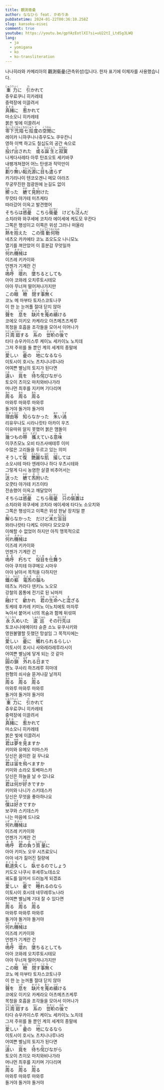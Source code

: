 ```yaml
---
title: 觀測衞曐
author: ななひら feat. かめりあ
pubDatetime: 2024-01-22T00:36:10.258Z
slug: kansoku-eisei
comment: true
youtube: https://youtu.be/gpYAzEotlXI?si=uU22tI_LtdSg3LWQ
lang:
  - ja
  - yomigana
  - ko
  - ko-transliteration
---
```


나나히라와 카메리아의 觀測衞曐(관측위성)입니다. 한자 표기에 이체자를 사용했습니다.

<div>
    <div class="lang-ja"><ruby>重力<rp>(</rp><rt>じゅうりょく</rt><rp>)</rp></ruby>に　<ruby>引<rp>(</rp><rt>ひ</rt><rp>)</rp></ruby>かれて</div>
    <div class="lang-ko-tl">쥬우료쿠니 히카레테</div>
    <div class="lang-ko">중력장에 이끌려서</div>
</div>
<div>
    <div class="lang-ja"><ruby>真赭<rp>(</rp><rt>まそお</rt><rp>)</rp></ruby>に　<ruby>惹<rp>(</rp><rt>ひ</rt><rp>)</rp></ruby>かれて</div>
    <div class="lang-ko-tl">마소오니 히카레테</div>
    <div class="lang-ko">붉은 빛에 이끌려서</div>
</div>
<div>
    <div class="lang-ja"><ruby>零下<rp>(</rp><rt>れいか</rt><rp>)</rp></ruby><ruby>弐陌七拾<rp>(</rp><rt>にひゃくななじゅう</rt><rp>)</rp></ruby><ruby>度<rp>(</rp><rt>ど</rt><rp>)</rp></ruby>の<ruby>空閒<rp>(</rp><rt>くうかん</rt><rp>)</rp></ruby>に</div>
    <div class="lang-ko-tl">레이카 니햐쿠나나쥬우도노 쿠우칸니</div>
    <div class="lang-ko">영하 이백 하고도 칠십도의 공간 속으로</div>
</div>
<div>
    <div class="lang-ja"><ruby>投<rp>(</rp><rt>な</rt><rp>)</rp></ruby>げ<ruby>出<rp>(</rp><rt>だ</rt><rp>)</rp></ruby>された　<ruby>或<rp>(</rp><rt>あ</rt><rp>)</rp></ruby>る<ruby>誕生<rp>(</rp><rt>たんじょう</rt><rp>)</rp></ruby>と<ruby>寂寞<rp>(</rp><rt>せきばく</rt><rp>)</rp></ruby></div>
    <div class="lang-ko-tl">나게다사레타 아루 탄죠오토 세키바쿠</div>
    <div class="lang-ko">내팽개쳐졌어 어느 탄생과 적막만이</div>
</div>
<div>
    <div class="lang-ja"><ruby>劃<rp>(</rp><rt>かぎ</rt><rp>)</rp></ruby>り<ruby>無<rp>(</rp><rt>な</rt><rp>)</rp></ruby>い<ruby>點灮源<rp>(</rp><rt>てんこうげん</rt><rp>)</rp></ruby>に<ruby>目<rp>(</rp><rt>め</rt><rp>)</rp></ruby>も<ruby>遣<rp>(</rp><rt>や</rt><rp>)</rp></ruby>らず</div>
    <div class="lang-ko-tl">카기리나이 텐코오겐니 메모 야라즈</div>
    <div class="lang-ko">무궁무진한 점광원에 눈길도 없이</div>
</div>
<div>
    <div class="lang-ja"><ruby>嚮<rp>(</rp><rt>むか</rt><rp>)</rp></ruby>った　<ruby>軈<rp>(</rp><rt>やが</rt><rp>)</rp></ruby>て<ruby>見附<rp>(</rp><rt>みつ</rt><rp>)</rp></ruby>けた</div>
    <div class="lang-ko-tl">무캇타 야가테 미츠케타</div>
    <div class="lang-ko">따라갔어 이윽고 발견했어</div>
</div>
<div>
    <div class="lang-ja">そちらは<ruby>惑曐<rp>(</rp><rt>わくせい</rt><rp>)</rp>　</ruby>こちら<ruby>衞曐<rp>(</rp><rt>えいせい</rt><rp>)</rp>　</ruby>けども<ruby>泛<rp>(</rp><rt>うか</rt><rp>)</rp></ruby>んだ</div>
    <div class="lang-ko-tl">소치라와 와쿠세에 코치라 에이세에 케도모 우칸다</div>
    <div class="lang-ko">그쪽은 행성이고 이쪽은 위성 그러나 떠올라</div>
</div>
<div>
    <div class="lang-ja"><ruby>熱<rp>(</rp><rt>ねつ</rt><rp>)</rp></ruby>を<ruby>抱<rp>(</rp><rt>かか</rt><rp>)</rp></ruby>えた　この<ruby>情動<rp>(</rp><rt>じょうどう</rt><rp>)</rp></ruby><ruby>何<rp>(</rp><rt>なに</rt><rp>)</rp></ruby><ruby>物<rp>(</rp><rt>もの</rt><rp>)</rp></ruby></div>
    <div class="lang-ko-tl">네츠오 카카에타 코노 죠오도오 나니모노</div>
    <div class="lang-ko">열기를 껴안았어 이 흥분감 무엇일까</div>
</div>
<div>
    <div class="lang-ja"><ruby>何<rp>(</rp><rt>いず</rt><rp>)</rp></ruby>れ<ruby>機械<rp>(</rp><rt>きかい</rt><rp>)</rp></ruby>は</div>
    <div class="lang-ko-tl">이즈레 키카이와</div>
    <div class="lang-ko">언젠가 기계란 건</div>
</div>
<div>
    <div class="lang-ja"><ruby>嗚呼<rp>(</rp><rt>ああ</rt><rp>)</rp></ruby>　<ruby>壞<rp>(</rp><rt>こわ</rt><rp>)</rp></ruby>れ　<ruby>墜<rp>(</rp><rt>お</rt><rp>)</rp></ruby>ちるとしても</div>
    <div class="lang-ko-tl">아아 코와레 오치루토시테모</div>
    <div class="lang-ko">아아 무너져 떨어져나가지만</div>
</div>
<div>
    <div class="lang-ja">この<ruby>眼<rp>(</rp><rt>め</rt><rp>)</rp></ruby>　<ruby>瞼<rp>(</rp><rt>まぶた</rt><rp>)</rp></ruby>　<ruby>閉<rp>(</rp><rt>とざ</rt><rp>)</rp></ruby>す<ruby>事<rp>(</rp><rt>こと</rt><rp>)</rp></ruby><ruby>無<rp>(</rp><rt>な</rt><rp>)</rp></ruby>く</div>
    <div class="lang-ko-tl">코노 메 마부타 토자스코토나쿠</div>
    <div class="lang-ko">이 한 눈 눈꺼풀 절대 닫지 않아</div>
</div>
<div>
    <div class="lang-ja"><ruby>聲<rp>(</rp><rt>こえ</rt><rp>)</rp></ruby>を　<ruby>息<rp>(</rp><rt>いき</rt><rp>)</rp></ruby>を　<ruby>缺片<rp>(</rp><rt>かけら</rt><rp>)</rp></ruby>を<ruby>蒐<rp>(</rp><rt>あつ</rt><rp>)</rp></ruby>め<ruby>續<rp>(</rp><rt>つづ</rt><rp>)</rp></ruby>ける</div>
    <div class="lang-ko-tl">코에오 이키오 카케라오 아츠메츠즈케루</div>
    <div class="lang-ko">목청을 호흡을 조각들을 모아서 이어나가</div>
</div>
<div>
    <div class="lang-ja"><ruby>只<rp>(</rp><rt>ただ</rt><rp>)</rp></ruby><ruby>周廻<rp>(</rp><rt>しゅうかい</rt><rp>)</rp></ruby>する　<ruby>系<rp>(</rp><rt>けい</rt><rp>)</rp></ruby>の　<ruby>丗畍<rp>(</rp><rt>せかい</rt><rp>)</rp></ruby>の<ruby>後<rp>(</rp><rt>のち</rt><rp>)</rp></ruby>で</div>
    <div class="lang-ko-tl">타다 슈우카이스루 케이노 세카이노 노치데</div>
    <div class="lang-ko">그저 주위를 돌 뿐인 계의 세계의 종말에</div>
</div>
<div>
    <div class="lang-ja"><ruby>愛<rp>(</rp><rt>いと</rt><rp>)</rp></ruby>しい　<ruby>曐<rp>(</rp><rt>ほし</rt><rp>)</rp></ruby>の　<ruby>地<rp>(</rp><rt>つち</rt><rp>)</rp></ruby>になるなら</div>
    <div class="lang-ko-tl">이토시이 호시노 츠치니나루나라</div>
    <div class="lang-ko">어여쁜 별님의 토지가 된다면</div>
</div>
<div>
    <div class="lang-ja"><ruby>遠<rp>(</rp><rt>とお</rt><rp>)</rp></ruby>い　<ruby>竟<rp>(</rp><rt>つい</rt><rp>)</rp></ruby>を　<ruby>待<rp>(</rp><rt>ま</rt><rp>)</rp></ruby>ち<ruby>侘<rp>(</rp><rt>わ</rt><rp>)</rp></ruby>びながら</div>
    <div class="lang-ko-tl">토오이 츠이오 마치와비나가라</div>
    <div class="lang-ko">머나먼 최후를 지키며 기다리며</div>
</div>
<div>
    <div class="lang-ja"><ruby>周<rp>(</rp><rt>まわ</rt><rp>)</rp></ruby>る　<ruby>周<rp>(</rp><rt>まわ</rt><rp>)</rp></ruby>る　<ruby>周<rp>(</rp><rt>まわ</rt><rp>)</rp></ruby>る</div>
    <div class="lang-ko-tl">마와루 마와루 마와루</div>
    <div class="lang-ko">돌거야 돌거야 돌거야</div>
</div>
<div>
    <div class="lang-ja"><ruby>理由<rp>(</rp><rt>りゆう</rt><rp>)</rp></ruby><ruby>等<rp>(</rp><rt>など</rt><rp>)</rp></ruby>　<ruby>知<rp>(</rp><rt>し</rt><rp>)</rp></ruby>らなかった　<ruby>朱<rp>(</rp><rt>あか</rt><rp>)</rp></ruby>い<ruby>渦<rp>(</rp><rt>うず</rt><rp>)</rp></ruby></div>
    <div class="lang-ko-tl">리유우나도 시라나캇타 아카이 우즈</div>
    <div class="lang-ko">이유따위 알지 못했어 붉은 맴돌이</div>
</div>
<div>
    <div class="lang-ja"><ruby>幾<rp>(</rp><rt>いく</rt><rp>)</rp></ruby>つもの<ruby>帶<rp>(</rp><rt>おび</rt><rp>)</rp></ruby>　<ruby>攜<rp>(</rp><rt>たずさ</rt><rp>)</rp></ruby>えている<ruby>意味<rp>(</rp><rt>いみ</rt><rp>)</rp></ruby></div>
    <div class="lang-ko-tl">이쿠츠모노 오비 타즈사에테루 이미</div>
    <div class="lang-ko">수많은 고리들을 두르고 있는 의미</div>
</div>
<div>
    <div class="lang-ja">そうして<ruby>復<rp>(</rp><rt>また</rt><rp>)</rp></ruby>　<ruby>艷麗<rp>(</rp><rt>えんれい</rt><rp>)</rp></ruby>な<ruby>肌<rp>(</rp><rt>はだ</rt><rp>)</rp></ruby>　<ruby>撮<rp>(</rp><rt>うつ</rt><rp>)</rp></ruby>しては</div>
    <div class="lang-ko-tl">소오시테 마타 엔레이나 하다 우츠시테와</div>
    <div class="lang-ko">그렇게 다시 농염한 살결 비추어서는</div>
</div>
<div>
    <div class="lang-ja"><ruby>送<rp>(</rp><rt>おく</rt><rp>)</rp></ruby>った　<ruby>軈<rp>(</rp><rt>やが</rt><rp>)</rp></ruby>て<ruby>炁附<rp>(</rp><rt>きづ</rt><rp>)</rp></ruby>いた</div>
    <div class="lang-ko-tl">오쿳타 야가테 키즈이타</div>
    <div class="lang-ko">전송했어 이윽고 깨달았어</div>
</div>
<div>
    <div class="lang-ja">そちらは<ruby>惑曐<rp>(</rp><rt>わくせい</rt><rp>)</rp></ruby>　こちら<ruby>衞曐<rp>(</rp><rt>えいせい</rt><rp>)</rp></ruby>　<ruby>只<rp>(</rp><rt>ただ</rt><rp>)</rp></ruby>の<ruby>裝置<rp>(</rp><rt>そうち</rt><rp>)</rp></ruby>は</div>
    <div class="lang-ko-tl">소치라와 와쿠세에 코치라 에이세에 타다노 소오치와</div>
    <div class="lang-ko">그쪽은 행성이고 이쪽은 위성 한낱 장치일 뿐</div>
</div>
<div>
    <div class="lang-ja"><ruby>解<rp>(</rp><rt>わ</rt><rp>)</rp></ruby>らなかった　だけど<ruby>未<rp>(</rp><rt>いま</rt><rp>)</rp></ruby>だ<ruby>盲目<rp>(</rp><rt>もうもく</rt><rp>)</rp></ruby></div>
    <div class="lang-ko-tl">와라나캇타 다케도 이마다 모오모쿠</div>
    <div class="lang-ko">이해할 수 없었어 하지만 아직 맹목적으로</div>
</div>
<div>
    <div class="lang-ja"><ruby>何<rp>(</rp><rt>いず</rt><rp>)</rp></ruby>れ<ruby>機械<rp>(</rp><rt>きかい</rt><rp>)</rp></ruby>は</div>
    <div class="lang-ko-tl">이즈레 키카이와</div>
    <div class="lang-ko">언젠가 기계란 건</div>
</div>
<div>
    <div class="lang-ja"><ruby>嗚呼<rp>(</rp><rt>ああ</rt><rp>)</rp></ruby>　<ruby>朽<rp>(</rp><rt>く</rt><rp>)</rp></ruby>ちて　<ruby>役目<rp>(</rp><rt>やくめ</rt><rp>)</rp></ruby>を<ruby>仕舞<rp>(</rp><rt>しま</rt><rp>)</rp></ruby>う</div>
    <div class="lang-ko-tl">아아 쿠치테 야쿠메오 시마우</div>
    <div class="lang-ko">아아 낡아서 목적을 다하지만</div>
</div>
<div>
    <div class="lang-ja"><ruby>鐵<rp>(</rp><rt>てつ</rt><rp>)</rp></ruby>の<ruby>軀<rp>(</rp><rt>からだ</rt><rp>)</rp></ruby>　<ruby>電炁<rp>(</rp><rt>でんき</rt><rp>)</rp></ruby>の<ruby>腦<rp>(</rp><rt>のう</rt><rp>)</rp></ruby>も</div>
    <div class="lang-ko-tl">테츠노 카라다 덴키노 노오모</div>
    <div class="lang-ko">강철의 몸통에 전기로 된 뇌마저</div>
</div>
<div>
    <div class="lang-ja"><ruby>融<rp>(</rp><rt>と</rt><rp>)</rp></ruby>けて　<ruby>龡<rp>(</rp><rt>ふ</rt><rp>)</rp></ruby>かれ　<ruby>君<rp>(</rp><rt>きみ</rt><rp>)</rp></ruby>の<ruby>生命<rp>(</rp><rt>いのち</rt><rp>)</rp></ruby>へと<ruby>混<rp>(</rp><rt>ま</rt><rp>)</rp></ruby>ざる</div>
    <div class="lang-ko-tl">토케테 후카레 키미노 이노치에토 마자루</div>
    <div class="lang-ko">녹아서 붙어서 너의 목숨과 함께 뒤섞여</div>
</div>
<div>
    <div class="lang-ja"><ruby>永久<rp>(</rp><rt>とこしなえ</rt><rp>)</rp></ruby>めいた　<ruby>逡巡<rp>(</rp><rt>しゅんじゅん</rt><rp>)</rp></ruby>　その<ruby>行先<rp>(</rp><rt>ゆくさき</rt><rp>)</rp></ruby>は</div>
    <div class="lang-ko-tl">토코시나에메이타 슌쥰 소노 유쿠사키와</div>
    <div class="lang-ko">영원불멸할 듯했던 망설임 그 목적지에는</div>
</div>
<div>
    <div class="lang-ja"><ruby>愛<rp>(</rp><rt>いと</rt><rp>)</rp></ruby>しい　<ruby>曐<rp>(</rp><rt>ほし</rt><rp>)</rp></ruby>に　<ruby>觸<rp>(</rp><rt>さわ</rt><rp>)</rp></ruby>れられるらしい</div>
    <div class="lang-ko-tl">이토시이 호시니 사와레라레루라시이</div>
    <div class="lang-ko">어여쁜 별님에 닿게 되는 것 같아</div>
</div>
<div>
    <div class="lang-ja"><ruby>圓<rp>(</rp><rt>えん</rt><rp>)</rp></ruby>の<ruby>鎖<rp>(</rp><rt>くさり</rt><rp>)</rp></ruby>　<ruby>外<rp>(</rp><rt>はず</rt><rp>)</rp></ruby>れる<ruby>日<rp>(</rp><rt>ひ</rt><rp>)</rp></ruby>まで</div>
    <div class="lang-ko-tl">엔노 쿠사리 하즈레루 히마데</div>
    <div class="lang-ko">원형의 쇠사슬 뜯겨나갈 날까지</div>
</div>
<div>
    <div class="lang-ja"><ruby>周<rp>(</rp><rt>まわ</rt><rp>)</rp></ruby>る　<ruby>周<rp>(</rp><rt>まわ</rt><rp>)</rp></ruby>る　<ruby>周<rp>(</rp><rt>まわ</rt><rp>)</rp></ruby>る</div>
    <div class="lang-ko-tl">마와루 마와루 마와루</div>
    <div class="lang-ko">돌거야 돌거야 돌거야</div>
</div>
<div>
    <div class="lang-ja"><ruby>重力<rp>(</rp><rt>じゅうりょく</rt><rp>)</rp></ruby>に　<ruby>引<rp>(</rp><rt>ひ</rt><rp>)</rp></ruby>かれて</div>
    <div class="lang-ko-tl">쥬우료쿠니 히카레테</div>
    <div class="lang-ko">중력장에 이끌려서</div>
</div>
<div>
    <div class="lang-ja"><ruby>真赭<rp>(</rp><rt>まそお</rt><rp>)</rp></ruby>に　<ruby>惹<rp>(</rp><rt>ひ</rt><rp>)</rp></ruby>かれて</div>
    <div class="lang-ko-tl">마소오니 히카레테</div>
    <div class="lang-ko">붉은 빛에 이끌려서</div>
</div>
<div>
    <div class="lang-ja"><ruby>君<rp>(</rp><rt>きみ</rt><rp>)</rp></ruby>は<ruby>夢<rp>(</rp><rt>ゆめ</rt><rp>)</rp></ruby>を<ruby>見<rp>(</rp><rt>み</rt><rp>)</rp></ruby>ますか</div>
    <div class="lang-ko-tl">키미와 유메오 미마스카</div>
    <div class="lang-ko">당신은 꿈이란 걸 꾸나요</div>
</div>
<div>
    <div class="lang-ja"><ruby>君<rp>(</rp><rt>きみ</rt><rp>)</rp></ruby>は<ruby>宙<rp>(</rp><rt>そら</rt><rp>)</rp></ruby>を<ruby>飛<rp>(</rp><rt>と</rt><rp>)</rp></ruby>べますか</div>
    <div class="lang-ko-tl">키미와 소라오 토베마스카</div>
    <div class="lang-ko">당신은 하늘을 날 수 있나요</div>
</div>
<div>
    <div class="lang-ja"><ruby>君<rp>(</rp><rt>きみ</rt><rp>)</rp></ruby>は<ruby>何<rp>(</rp><rt>なに</rt><rp>)</rp></ruby>が<ruby>好<rp>(</rp><rt>すき</rt><rp>)</rp></ruby>きですか</div>
    <div class="lang-ko-tl">키미와 나니가 스키데스카</div>
    <div class="lang-ko">당신은 무엇을 좋아하나요</div>
</div>
<div>
    <div class="lang-ja"><ruby>僕<rp>(</rp><rt>ぼく</rt><rp>)</rp></ruby>は<ruby>好<rp>(</rp><rt>すき</rt><rp>)</rp></ruby>きですか</div>
    <div class="lang-ko-tl">보쿠와 스키데스카</div>
    <div class="lang-ko">나는 마음에 드나요</div>
</div>
<div>
    <div class="lang-ja"><ruby>何<rp>(</rp><rt>いず</rt><rp>)</rp></ruby>れ<ruby>機械<rp>(</rp><rt>きかい</rt><rp>)</rp></ruby>は</div>
    <div class="lang-ko-tl">이즈레 키카이와</div>
    <div class="lang-ko">언젠가 기계란 건</div>
</div>
<div>
    <div class="lang-ja"><ruby>嗚呼<rp>(</rp><rt>ああ</rt><rp>)</rp></ruby>　<ruby>君<rp>(</rp><rt>きみ</rt><rp>)</rp></ruby>の<ruby>負<rp>(</rp><rt>お</rt><rp>)</rp></ruby>う<ruby>質量<rp>(</rp><rt>しつりょう</rt><rp>)</rp></ruby>に</div>
    <div class="lang-ko-tl">아아 키미노 오우 시츠료오니</div>
    <div class="lang-ko">아아 네가 짊어진 질량에</div>
</div>
<div>
    <div class="lang-ja"><ruby>軌道<rp>(</rp><rt>きどう</rt><rp>)</rp></ruby><ruby>失<rp>(</rp><rt>な</rt><rp>)</rp></ruby>くし　<ruby>臥<rp>(</rp><rt>ふ</rt><rp>)</rp></ruby>せるのでしょう</div>
    <div class="lang-ko-tl">키도오 나쿠시 후세루노데쇼오</div>
    <div class="lang-ko">궤도를 잃어서 드러눕게 되겠죠</div>
</div>
<div>
    <div class="lang-ja"><ruby>愛<rp>(</rp><rt>いと</rt><rp>)</rp></ruby>しい　<ruby>曐<rp>(</rp><rt>ほし</rt><rp>)</rp></ruby>で　<ruby>睡<rp>(</rp><rt>ねむ</rt><rp>)</rp></ruby>れるのなら</div>
    <div class="lang-ko-tl">이토시이 호시데 네무레루노나라</div>
    <div class="lang-ko">어여쁜 별님께 기대 잘 수 있다면</div>
</div>
<div>
    <div class="lang-ja"><ruby>周<rp>(</rp><rt>まわ</rt><rp>)</rp></ruby>る　<ruby>周<rp>(</rp><rt>まわ</rt><rp>)</rp></ruby>る　<ruby>周<rp>(</rp><rt>まわ</rt><rp>)</rp></ruby>る</div>
    <div class="lang-ko-tl">마와루 마와루 마와루</div>
    <div class="lang-ko">돌거야 돌거야 돌거야</div>
</div>
<div>
    <div class="lang-ja"><ruby>何<rp>(</rp><rt>いず</rt><rp>)</rp></ruby>れ<ruby>機械<rp>(</rp><rt>きかい</rt><rp>)</rp></ruby>は</div>
    <div class="lang-ko-tl">이즈레 키카이와</div>
    <div class="lang-ko">언젠가 기계란 건</div>
</div>
<div>
    <div class="lang-ja"><ruby>嗚呼<rp>(</rp><rt>ああ</rt><rp>)</rp></ruby>　<ruby>壞<rp>(</rp><rt>こわ</rt><rp>)</rp></ruby>れ　<ruby>墜<rp>(</rp><rt>お</rt><rp>)</rp></ruby>ちるとしても</div>
    <div class="lang-ko-tl">아아 코와레 오치루토시테모</div>
    <div class="lang-ko">아아 무너져 떨어져나가지만</div>
</div>
<div>
    <div class="lang-ja">この<ruby>眼<rp>(</rp><rt>め</rt><rp>)</rp></ruby>　<ruby>瞼<rp>(</rp><rt>まぶた</rt><rp>)</rp></ruby>　<ruby>閉<rp>(</rp><rt>とざ</rt><rp>)</rp></ruby>す<ruby>事<rp>(</rp><rt>こと</rt><rp>)</rp></ruby><ruby>無<rp>(</rp><rt>な</rt><rp>)</rp></ruby>く</div>
    <div class="lang-ko-tl">코노 메 마부타 토자스코토나쿠</div>
    <div class="lang-ko">이 한 눈 눈꺼풀 절대 닫지 않아</div>
</div>
<div>
    <div class="lang-ja"><ruby>聲<rp>(</rp><rt>こえ</rt><rp>)</rp></ruby>を　<ruby>息<rp>(</rp><rt>いき</rt><rp>)</rp></ruby>を　<ruby>缺片<rp>(</rp><rt>かけら</rt><rp>)</rp></ruby>を<ruby>蒐<rp>(</rp><rt>あつ</rt><rp>)</rp></ruby>め<ruby>續<rp>(</rp><rt>つづ</rt><rp>)</rp></ruby>ける</div>
    <div class="lang-ko-tl">코에오 이키오 카케라오 아츠메츠즈케루</div>
    <div class="lang-ko">목청을 호흡을 조각들을 모아서 이어나가</div>
</div>
<div>
    <div class="lang-ja"><ruby>只<rp>(</rp><rt>ただ</rt><rp>)</rp></ruby><ruby>周廻<rp>(</rp><rt>しゅうかい</rt><rp>)</rp></ruby>する　<ruby>系<rp>(</rp><rt>けい</rt><rp>)</rp></ruby>の　<ruby>丗畍<rp>(</rp><rt>せかい</rt><rp>)</rp></ruby>の<ruby>後<rp>(</rp><rt>のち</rt><rp>)</rp></ruby>で</div>
    <div class="lang-ko-tl">타다 슈우카이스루 케이노 세카이노 노치데</div>
    <div class="lang-ko">그저 주위를 돌 뿐인 계의 세계의 종말에</div>
</div>
<div>
    <div class="lang-ja"><ruby>愛<rp>(</rp><rt>いと</rt><rp>)</rp></ruby>しい<ruby>　曐<rp>(</rp><rt>ほし</rt><rp>)</rp></ruby>の　<ruby>地<rp>(</rp><rt>つち</rt><rp>)</rp></ruby>になるなら</div>
    <div class="lang-ko-tl">이토시이 호시노 츠치니나루나라</div>
    <div class="lang-ko">어여쁜 별님의 토지가 된다면</div>
</div>
<div>
    <div class="lang-ja"><ruby>遠<rp>(</rp><rt>とお</rt><rp>)</rp></ruby>い　<ruby>竟<rp>(</rp><rt>つい</rt><rp>)</rp></ruby>を　<ruby>待<rp>(</rp><rt>ま</rt><rp>)</rp></ruby>ち<ruby>侘<rp>(</rp><rt>わ</rt><rp>)</rp></ruby>びながら</div>
    <div class="lang-ko-tl">토오이 츠이오 마치와비나가라</div>
    <div class="lang-ko">머나먼 최후를 지키며 기다리며</div>
</div>
<div>
    <div class="lang-ja"><ruby>周<rp>(</rp><rt>まわ</rt><rp>)</rp></ruby>る　<ruby>周<rp>(</rp><rt>まわ</rt><rp>)</rp></ruby>る　<ruby>周<rp>(</rp><rt>まわ</rt><rp>)</rp></ruby>る</div>
    <div class="lang-ko-tl">마와루 마와루 마와루</div>
    <div class="lang-ko">돌거야 돌거야 돌거야</div>
</div>

